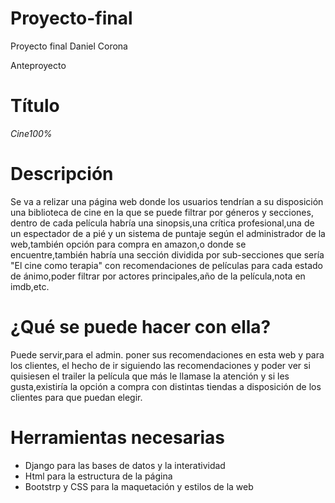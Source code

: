 # Proyecto-final
Proyecto final Daniel Corona

Anteproyecto

<h1>Título</h1> 
<i>Cine100%</i>
<h1>Descripción</h1>

Se va a relizar una página web donde los usuarios tendrían a su disposición una biblioteca de cine en la que se puede filtrar por géneros y secciones,
dentro de cada película habría una sinopsis,una crítica profesional,una de un espectador de a pié y un sistema de puntaje según el administrador de la web,también opción para compra en amazon,o donde se encuentre,también habría una sección dividida por sub-secciones que sería "El cine como terapia" con recomendaciones de películas para cada estado de ánimo,poder filtrar por actores principales,año de la película,nota en imdb,etc.
<h1>¿Qué se puede hacer con ella?</h1>

Puede servir,para el admin. poner sus recomendaciones en esta web y para los clientes, el hecho de ir siguiendo las recomendaciones y poder ver si quisiesen el trailer la película que más le llamase la atención y si les gusta,existiría la opción a compra con distintas tiendas a disposición de los clientes para que puedan elegir.

<h1>Herramientas necesarias</h1>
<ul>
<li>Django para las bases de datos y la interatividad</li> 
<li>Html para la estructura de la página</li> 
<li>Bootstrp y CSS para la maquetación y estilos de la web</li></ul>
